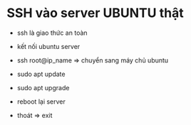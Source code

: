 # SSH vào server UBUNTU thật

- ssh là giao thức an toàn
- kết nối ubuntu server
- ssh root@ip_name => chuyển sang máy chủ ubuntu

- sudo apt update
- sudo apt upgrade
- reboot lại server

- thoát => exit

